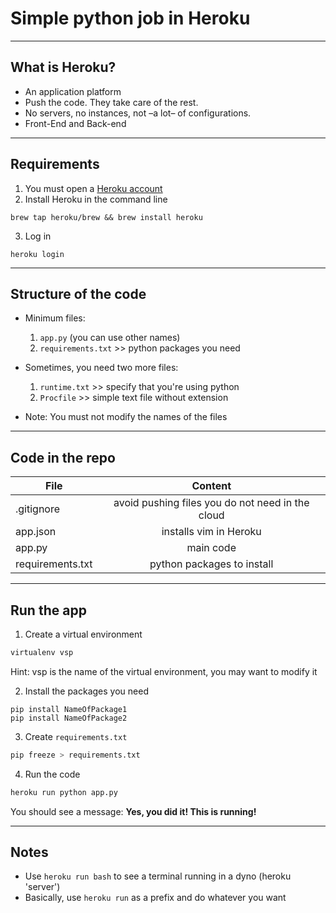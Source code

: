 # Simple python job in Heroku

---
## What is Heroku?
+ An application platform
+ Push the code. They take care of the rest.
+ No servers, no instances, not –a lot– of configurations.
+ Front-End and Back-end

---
## Requirements

1) You must open a [Heroku account](https://www.heroku.com/)
2) Install Heroku in the command line
```
brew tap heroku/brew && brew install heroku
```
3) Log in
```
heroku login
```

---
## Structure of the code

+ Minimum files:
    1. ```app.py``` (you can use other names)
    2. ```requirements.txt``` >> python packages you need

+ Sometimes, you need two more files:
    1. ```runtime.txt``` >> specify that you're using python
    2. ```Procfile``` >> simple text file without extension

+ Note: You must not modify the names of the files
---
## Code in the repo
| File        | Content           |
| ------------- |:-------------:|
| .gitignore      | avoid pushing files you do not need in the cloud|
| app.json      | installs vim in Heroku |   
| app.py | main code|
|requirements.txt | python packages to install|

---
## Run the app
1. Create a virtual environment
```bash
virtualenv vsp
```
Hint: vsp is the name of the virtual environment, you may want to modify it

2. Install the packages you need
```
pip install NameOfPackage1
pip install NameOfPackage2
```

3. Create ```requirements.txt```
```bash
pip freeze > requirements.txt
```

4. Run the code
```bash
heroku run python app.py
```
You should see a message: **Yes, you did it! This is running!**

---
## Notes
+ Use ```heroku run bash``` to see a terminal running in a dyno (heroku 'server')
+ Basically, use ```heroku run``` as a prefix and do whatever you want

